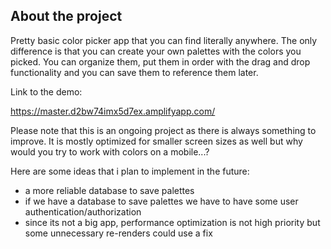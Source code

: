 ## About the project

Pretty basic color picker app that you can find literally anywhere. The only difference is that you can create your own palettes with the colors you picked. 
You can organize them, put them in order with the drag and drop functionality and you can save them to reference them later.

Link to the demo:

https://master.d2bw74imx5d7ex.amplifyapp.com/

Please note that this is an ongoing project as there is always something to improve.
It is mostly optimized for smaller screen sizes as well but why would you try to work with colors on a mobile...?

Here are some ideas that i plan to implement in the future:
- a more reliable database to save palettes
- if we have a database to save palettes we have to have some user authentication/authorization
- since its not a big app, performance optimization is not high priority but some unnecessary re-renders could use a fix